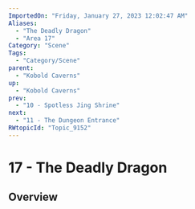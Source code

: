 ```yaml
---
ImportedOn: "Friday, January 27, 2023 12:02:47 AM"
Aliases:
  - "The Deadly Dragon"
  - "Area 17"
Category: "Scene"
Tags:
  - "Category/Scene"
parent:
  - "Kobold Caverns"
up:
  - "Kobold Caverns"
prev:
  - "10 - Spotless Jing Shrine"
next:
  - "11 - The Dungeon Entrance"
RWtopicId: "Topic_9152"
---
```

# 17 - The Deadly Dragon
## Overview
